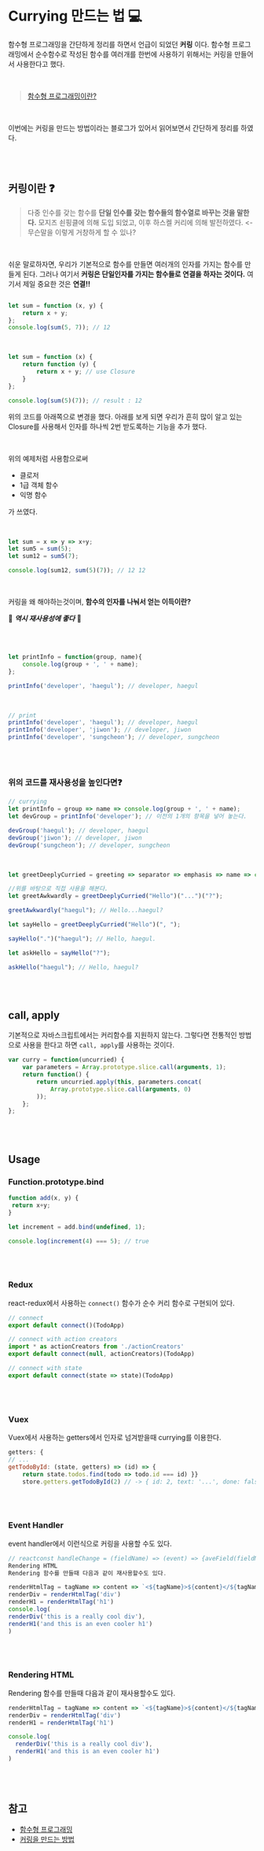 # Currying 만드는 법 :computer:

함수형 프로그래밍을 간단하게 정리를 하면서 언급이 되었던 **커링** 이다. 함수형 프로그래밍에서 순수함수로 작성된 함수를 여러개를 한번에 사용하기 위해서는 커링을 만들어서 사용한다고 했다.

<br/>

> [함수형 프로그래밍이란?](https://github.com/SeonHyungJo/FrontEnd-Dev/tree/master/Functional_Programming)

<br/>

이번에는 커링을 만드는 방법이라는 블로그가 있어서 읽어보면서 간단하게 정리를 하였다.

<br/>
<br/>

## 커링이란 :question:

> 다중 인수를 갖는 함수를 **단일 인수를 갖는 함수들의 함수열로 바꾸는 것을 말한다.** 모지즈 쇤핑클에 의해 도입 되었고, 이후 하스켈 커리에 의해 발전하였다. <- 무슨말을 이렇게 거창하게 할 수 있나?

<br/>

쉬운 말로하자면, 우리가 기본적으로 함수를 만들면 여러개의 인자를 가지는 함수를 만들게 된다. 그러나 여기서 **커링은 단일인자를 가지는 함수들로 연결을 하자는 것이다.** 여기서 제일 중요한 것은 **연결!!**

```typescript

let sum = function (x, y) {
    return x + y;
};
console.log(sum(5, 7)); // 12
```

<br/>

```typescript
let sum = function (x) {
    return function (y) {
        return x + y; // use Closure
    }
};

console.log(sum(5)(7)); // result : 12
```

위의 코드를 아래쪽으로 변경을 했다. 아래를 보게 되면 우리가 흔히 많이 알고 있는 Closure를 사용해서 인자를 하나씩 2번 받도록하는 기능을 추가 했다.

<br/>

위의 예제처럼 사용함으로써

- 클로저
- 1급 객체 함수
- 익명 함수

가 쓰였다.

<br/>

```typescript
let sum = x => y => x+y;
let sum5 = sum(5);
let sum12 = sum5(7);

console.log(sum12, sum(5)(7)); // 12 12
```

<br/>

커링을 왜 해야하는것이며, **함수의 인자를 나눠서 얻는 이득이란?**

:star2: ***역시 재사용성에 좋다*** :star2:

<br/>
<br/>

```typescript
let printInfo = function(group, name){
    console.log(group + ', ' + name);
};

printInfo('developer', 'haegul'); // developer, haegul
```

<br/>

```typescript
// print
printInfo('developer', 'haegul'); // developer, haegul
printInfo('developer', 'jiwon'); // developer, jiwon
printInfo('developer', 'sungcheon'); // developer, sungcheon
```

<br/>
<br/>

### 위의 코드를 재사용성을 높인다면:question:

```typescript
// currying
let printInfo = group => name => console.log(group + ', ' + name);
let devGroup = printInfo('developer'); // 이전의 1개의 항목을 넣어 놓는다.

devGroup('haegul'); // developer, haegul
devGroup('jiwon'); // developer, jiwon
devGroup('sungcheon'); // developer, sungcheon
```

<br/>

```typescript
let greetDeeplyCurried = greeting => separator => emphasis => name => console.log(greeting + separator + name + emphasis); // 커링 구현

//위를 바탕으로 직접 사용을 해본다. 
let greetAwkwardly = greetDeeplyCurried("Hello")("...")("?");

greetAwkwardly("haegul"); // Hello...haegul?

let sayHello = greetDeeplyCurried("Hello")(", ");

sayHello(".")("haegul"); // Hello, haegul.

let askHello = sayHello("?");

askHello("haegul"); // Hello, haegul?
```

<br/>
<br/>

## call, apply

기본적으로 자바스크립트에서는 커리함수를 지원하지 않는다. 그렇다면 전통적인 방법으로 사용을 한다고 하면 `call, apply`를 사용하는 것이다.

```typescript
var curry = function(uncurried) {
    var parameters = Array.prototype.slice.call(arguments, 1);
    return function() {
        return uncurried.apply(this, parameters.concat(
            Array.prototype.slice.call(arguments, 0)
        ));
    };
};
```

<br/>
<br/>

## Usage

### Function.prototype.bind

```typescript
function add(x, y) {
 return x+y;
}

let increment = add.bind(undefined, 1);

console.log(increment(4) === 5); // true
```

<br/>
<br/>

### Redux

react-redux에서 사용하는 `connect()` 함수가 순수 커리 함수로 구현되어 있다.

```javascript
// connect
export default connect()(TodoApp)

// connect with action creators
import * as actionCreators from './actionCreators'
export default connect(null, actionCreators)(TodoApp)

// connect with state
export default connect(state => state)(TodoApp)
```

<br/>
<br/>

### Vuex

Vuex에서 사용하는 getters에서 인자로 넘겨받을때 currying를 이용한다.

```javascript
getters: {
// ...
getTodoById: (state, getters) => (id) => {
    return state.todos.find(todo => todo.id === id) }}
    store.getters.getTodoById(2) // -> { id: 2, text: '...', done: false }
```

<br/>
<br/>

### Event Handler

event handler에서 이런식으로 커링을 사용할 수도 있다.

```javascript
// reactconst handleChange = (fieldName) => (event) => {aveField(fieldName, event.target.value)}<input type="text" onChange={handleChange('email')} ... />
Rendering HTML
Rendering 함수를 만들때 다음과 같이 재사용할수도 있다.

renderHtmlTag = tagName => content => `<${tagName}>${content}</${tagName}>`
renderDiv = renderHtmlTag('div')
renderH1 = renderHtmlTag('h1')
console.log(
renderDiv('this is a really cool div'),
renderH1('and this is an even cooler h1')
)
```

<br/>
<br/>

### Rendering HTML

Rendering 함수를 만들때 다음과 같이 재사용할수도 있다.

```javascript
renderHtmlTag = tagName => content => `<${tagName}>${content}</${tagName}>`
renderDiv = renderHtmlTag('div')
renderH1 = renderHtmlTag('h1')

console.log(
  renderDiv('this is a really cool div'),
  renderH1('and this is an even cooler h1')
)
```
<br/>
<br/>

## 참고

- [함수형 프로그래밍](https://github.com/SeonHyungJo/FrontEnd-Dev/tree/master/Functional_Programming)
- [커링을 만드는 방법](https://medium.com/@la.place/currying-hello-world-ce452b988f2b)
